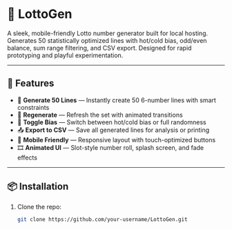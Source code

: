 # 🎲 LottoGen

A sleek, mobile-friendly Lotto number generator built for local hosting. Generates 50 statistically optimized lines with hot/cold bias, odd/even balance, sum range filtering, and CSV export. Designed for rapid prototyping and playful experimentation.

---

## 🚀 Features

- 🎰 **Generate 50 Lines** — Instantly create 50 6-number lines with smart constraints
- 🔄 **Regenerate** — Refresh the set with animated transitions
- 🎯 **Toggle Bias** — Switch between hot/cold bias or full randomness
- 📤 **Export to CSV** — Save all generated lines for analysis or printing
- 📱 **Mobile Friendly** — Responsive layout with touch-optimized buttons
- 🎞️ **Animated UI** — Slot-style number roll, splash screen, and fade effects

---

## 📦 Installation

1. Clone the repo:
   ```bash
   git clone https://github.com/your-username/LottoGen.git
